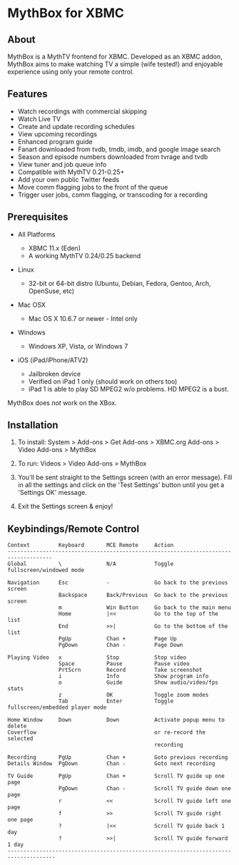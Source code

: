 MythBox for XBMC
================

About
-----
MythBox is a MythTV frontend for XBMC. Developed as an XBMC addon, MythBox aims to make 
watching TV a simple (wife tested!) and enjoyable experience using only your remote control.

Features
------
- Watch recordings with commercial skipping
- Watch Live TV
- Create and update recording schedules
- View upcoming recordings 
- Enhanced program guide
- Fanart downloaded from tvdb, tmdb, imdb, and google image search
- Season and episode numbers downloaded from tvrage and tvdb
- View tuner and job queue info
- Compatible with MythTV 0.21-0.25+
- Add your own public Twitter feeds
- Move comm flagging jobs to the front of the queue
- Trigger user jobs, comm flagging, or transcoding for a recording

Prerequisites
-----
  
- All Platforms
    - XBMC 11.x (Eden)
    - A working MythTV 0.24/0.25 backend

- Linux
    - 32-bit or 64-bit distro (Ubuntu, Debian, Fedora, Gentoo, Arch, OpenSuse, etc) 

- Mac OSX
    - Mac OS X 10.6.7 or newer - Intel only 

- Windows
    - Windows XP, Vista, or Windows 7
  
- iOS (iPad/iPhone/ATV2)
    - Jailbroken device
    - Verified on iPad 1 only (should work on others too)
    - iPad 1 is able to play SD MPEG2 w/o problems. HD MPEG2 is a bust.
    
MythBox does *not* work on the XBox.
  
  
Installation
-----
1. To install: System > Add-ons > Get Add-ons > XBMC.org Add-ons > Video Add-ons > MythBox

2. To run: Videos > Video Add-ons > MythBox

3. You'll be sent straight to the Settings screen (with an error message). 
   Fill in all the settings and click on the 'Test Settings' button until 
   you get a 'Settings OK' message.
      
4. Exit the Settings screen & enjoy!
 

Keybindings/Remote Control
-----
    Context         Keyboard       MCE Remote     Action
    ------------------------------------------------------------------------------------
    Global          \              N/A            Toggle fullscreen/windowed mode  
    
    Navigation      Esc            -              Go back to the previous screen
                    Backspace      Back/Previous  Go back to the previous screen 
                    m              Win Button     Go back to the main menu
                    Home           |<<            Go to the top of the list
                    End            >>|            Go to the bottom of the list
                    PgUp           Chan +         Page Up
                    PgDown         Chan -         Page Down
                    
    Playing Video   x              Stop           Stop video
                    Space          Pause          Pause video
                    PrtScrn        Record         Take screenshot
                    i              Info           Show program info                               
                    o              Guide          Show audio/video/fps stats
                    z              OK             Toggle zoom modes
                    Tab            Enter          Toggle fullscreen/embedded player mode
    
    Home Window     Down           Down           Activate popup menu to delete
    Coverflow                                     or re-record the selected
                                                  recording
    
    Recording       PgUp           Chan +         Goto previous recording
    Details Window  PgDown         Chan -         Goto next recording
    
    TV Guide        PgUp           Chan +         Scroll TV guide up one page
                    PgDown         Chan -         Scroll TV guide down one page
                    r              <<             Scroll TV guide left one page
                    f              >>             Scroll TV guide right one page                                                    
                    ?              |<<            Scroll TV guide back 1 day  
                    ?              >>|            Scroll TV guide forward 1 day
    -------------------------------------------------------------------------------------
